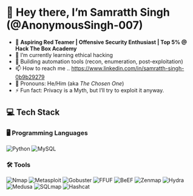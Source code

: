 # 👋 Hey there, I’m Samratth Singh (@AnonymousSingh-007)

 - 🎯 **Aspiring Red Teamer | Offensive Security Enthusiast | Top 5% @ Hack The Box Academy**  
 - 🌱 I’m currently learning ethical hacking
 - 🧰 Building automation tools (recon, enumeration, post-exploitation)
 - 📫 How to reach me .. https://www.linkedin.com/in/samratth-singh-0b9b29279 
 - 💬 Pronouns: He/Him (aka *The Chosen One*)  
 - ⚡ Fun fact: Privacy is a Myth, but I’ll try to exploit it anyway.


## 💻 Tech Stack

### 🖥️ Programming Languages
![Python](https://img.shields.io/badge/-Python-3776AB?logo=python&logoColor=green)
![MySQL](https://img.shields.io/badge/-MySQL-4479A1?logo=mysql&logoColor=white)

### 🛠️ Tools
![Nmap](https://img.shields.io/badge/-Nmap-4682B4?logo=gnometerminal&logoColor=white)
![Metasploit](https://img.shields.io/badge/-Metasploit-000000?logo=metasploit&logoColor=red)
![Gobuster](https://img.shields.io/badge/-Gobuster-00A1D6?logo=gnu-bash&logoColor=white)
![FFUF](https://img.shields.io/badge/-FFUF-FF4500?logo=fastapi&logoColor=white)
![BeEF](https://img.shields.io/badge/-BeEF-8B0000?logo=googlechrome&logoColor=white)
![Zenmap](https://img.shields.io/badge/-Zenmap-1E90FF?logo=gnometerminal&logoColor=white)
![Hydra](https://img.shields.io/badge/-Hydra-228B22?logo=python&logoColor=white)
![Medusa](https://img.shields.io/badge/-Medusa-800080?logo=linux&logoColor=white)
![SQLmap](https://img.shields.io/badge/-SQLmap-FFD700?logo=databricks&logoColor=black)
![Hashcat](https://img.shields.io/badge/-Hashcat-696969?logo=hackaday&logoColor=white)

<!---
AnonymousSingh-007/AnonymousSingh-007 is a ✨ special ✨ repository because its `README.md` (this file) appears on your GitHub profile.
You can click the Preview link to take a look at your changes.
--->




